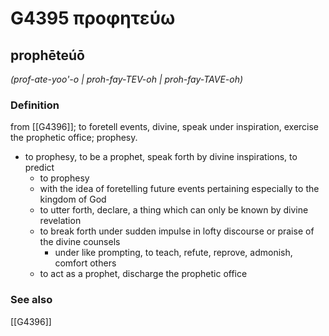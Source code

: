# G4395 προφητεύω

## prophēteúō

_(prof-ate-yoo'-o | proh-fay-TEV-oh | proh-fay-TAVE-oh)_

### Definition

from [[G4396]]; to foretell events, divine, speak under inspiration, exercise the prophetic office; prophesy.

- to prophesy, to be a prophet, speak forth by divine inspirations, to predict
  - to prophesy
  - with the idea of foretelling future events pertaining especially to the kingdom of God
  - to utter forth, declare, a thing which can only be known by divine revelation
  - to break forth under sudden impulse in lofty discourse or praise of the divine counsels
    - under like prompting, to teach, refute, reprove, admonish, comfort others
  - to act as a prophet, discharge the prophetic office

### See also

[[G4396]]

